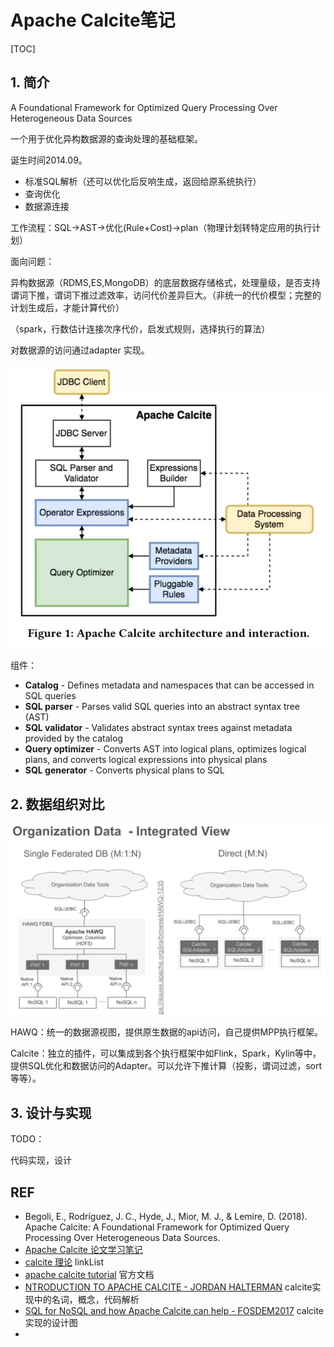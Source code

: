 # Apache Calcite笔记

[TOC]

## 1. 简介

A Foundational Framework for Optimized Query Processing Over Heterogeneous Data Sources

一个用于优化异构数据源的查询处理的基础框架。

诞生时间2014.09。

- 标准SQL解析（还可以优化后反响生成，返回给原系统执行）
- 查询优化
- 数据源连接

工作流程：SQL->AST->优化(Rule+Cost)->plan（物理计划转特定应用的执行计划）

面向问题：

异构数据源（RDMS,ES,MongoDB）的底层数据存储格式，处理量级，是否支持谓词下推，谓词下推过滤效率，访问代价差异巨大。（非统一的代价模型；完整的计划生成后，才能计算代价）

（spark，行数估计连接次序代价，启发式规则，选择执行的算法）

对数据源的访问通过adapter 实现。

![](apache-calcite笔记图片/etsgwgmkss.jpg)

组件：

- **Catalog** - Defines metadata and namespaces that can be accessed in SQL queries
- **SQL parser** - Parses valid SQL queries into an abstract syntax tree (AST)
- **SQL validator** - Validates abstract syntax trees against metadata provided by the catalog
- **Query optimizer** - Converts AST into logical plans, optimizes logical plans, and converts
  logical expressions into physical plans
- **SQL generator** - Converts physical plans to SQL  



## 2. 数据组织对比

![](apache-calcite笔记图片/Snipaste_2021-06-21_17-21-01.png)

HAWQ：统一的数据源视图，提供原生数据的api访问，自己提供MPP执行框架。

Calcite：独立的插件，可以集成到各个执行框架中如Flink，Spark，Kylin等中，提供SQL优化和数据访问的Adapter。可以允许下推计算（投影，谓词过滤，sort等等）。



## 3. 设计与实现

TODO：

代码实现，设计





## REF

- Begoli, E., Rodríguez, J. C., Hyde, J., Mior, M. J., & Lemire, D. (2018). Apache Calcite: A Foundational Framework for Optimized Query Processing Over Heterogeneous Data Sources.
- [Apache Calcite 论文学习笔记](https://cloud.tencent.com/developer/article/1468664?from=article.detail.1589009)
- [calcite 理论](https://www.cnblogs.com/WCFGROUP/p/9595733.html) linkList
- [apache calcite tutorial](https://calcite.apache.org/docs/tutorial.html)  官方文档
- [NTRODUCTION TO  APACHE CALCITE  - JORDAN HALTERMAN]([https://www.slideshare.net/JordanHalterman/introduction-to-apache-calcite](https://archive.fosdem.org/2017/schedule/event/hpc_bigdata_calcite/attachments/slides/1823/export/events/attachments/hpc_bigdata_calcite/slides/1823/FOSDEM2017ChristianTzolov_v3.pdf)) calcite实现中的名词，概念，代码解析
- [SQL for NoSQL and how Apache Calcite can help - FOSDEM2017](https://speakerdeck.com/implydatainc/nosql-no-more-sql-on-druid-with-apache-calcite-strata-sj-2018?slide=39) calcite实现的设计图
- 

  
